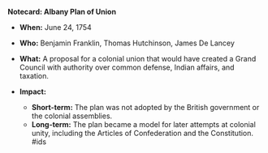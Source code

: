 **Notecard: Albany Plan of Union**

* **When:** June 24, 1754
* **Who:** Benjamin Franklin, Thomas Hutchinson, James De Lancey
* **What:** A proposal for a colonial union that would have created a Grand Council with authority over common defense, Indian affairs, and taxation.
* **Impact:**

    * **Short-term:** The plan was not adopted by the British government or the colonial assemblies.
    * **Long-term:** The plan became a model for later attempts at colonial unity, including the Articles of Confederation and the Constitution.
#ids